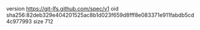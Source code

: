 version https://git-lfs.github.com/spec/v1
oid sha256:82deb329e404201525ac8b1d023f659d8fff8e083371e911fabdb5cd4c977993
size 712
